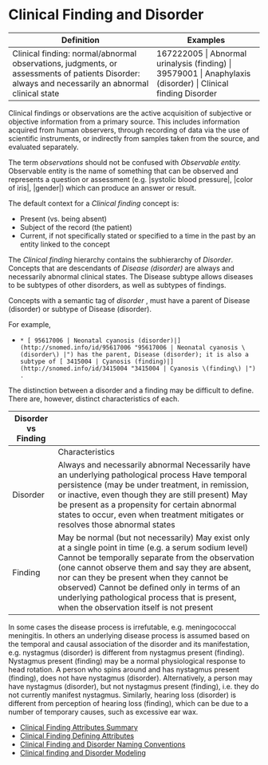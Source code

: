 # Clinical Finding and Disorder

| Definition                                                                                                                                        | Examples                                                                                                      |
| ------------------------------------------------------------------------------------------------------------------------------------------------- | ------------------------------------------------------------------------------------------------------------- |
| Clinical finding: normal/abnormal observations, judgments, or assessments of patients Disorder: always and necessarily an abnormal clinical state | 167222005 \| Abnormal urinalysis (finding) \| 39579001 \| Anaphylaxis (disorder) \| Clinical finding Disorder |

Clinical findings or observations are the active acquisition of subjective or objective information from a primary source. This includes information acquired from human observers, through recording of data via the use of scientific instruments, or indirectly from samples taken from the source, and evaluated separately.

The term _observations_ should not be confused with _Observable entity._ Observable entity is the name of something that can be observed and represents a question or assessment (e.g. |systolic blood pressure|, |color of iris|, |gender|) which can produce an answer or result.

The default context for a _Clinical finding_ concept is:

* Present (vs. being absent)
* Subject of the record (the patient)
* Current, if not specifically stated or specified to a time in the past by an entity linked to the concept

The _Clinical finding_ hierarchy contains the subhierarchy of _Disorder_. Concepts that are descendants of _Disease (disorder)_ are always and necessarily abnormal clinical states. The Disease subtype allows diseases to be subtypes of other disorders, as well as subtypes of findings.

Concepts with a semantic tag of _disorder_ , must have a parent of Disease (disorder) or subtype of Disease (disorder).

For example,

* ```
  * [ 95617006 | Neonatal cyanosis (disorder)|](http://snomed.info/id/95617006 "95617006 | Neonatal cyanosis \(disorder\) |") has the parent, Disease (disorder); it is also a subtype of [ 3415004 | Cyanosis (finding)|](http://snomed.info/id/3415004 "3415004 | Cyanosis \(finding\) |") . 
  ```

The distinction between a disorder and a finding may be difficult to define. There are, however, distinct characteristics of each.

| Disorder vs Finding |                                                                                                                                                                                                                                                                                                                                                                                                       |
| ------------------- | ----------------------------------------------------------------------------------------------------------------------------------------------------------------------------------------------------------------------------------------------------------------------------------------------------------------------------------------------------------------------------------------------------- |
|                     | Characteristics                                                                                                                                                                                                                                                                                                                                                                                       |
| Disorder            | Always and necessarily abnormal Necessarily have an underlying pathological process Have temporal persistence (may be under treatment, in remission, or inactive, even though they are still present) May be present as a propensity for certain abnormal states to occur, even when treatment mitigates or resolves those abnormal states                                                            |
| Finding             | May be normal (but not necessarily) May exist only at a single point in time (e.g. a serum sodium level) Cannot be temporally separate from the observation (one cannot observe them and say they are absent, nor can they be present when they cannot be observed) Cannot be defined only in terms of an underlying pathological process that is present, when the observation itself is not present |

In some cases the disease process is irrefutable, e.g. meningococcal meningitis. In others an underlying disease process is assumed based on the temporal and causal association of the disorder and its manifestation, e.g. nystagmus (disorder) is different from nystagmus present (finding). Nystagmus present (finding) may be a normal physiological response to head rotation. A person who spins around and has nystagmus present (finding), does not have nystagmus (disorder). Alternatively, a person may have nystagmus (disorder), but not nystagmus present (finding), i.e. they do not currently manifest nystagmus. Similarly, hearing loss (disorder) is different from perception of hearing loss (finding), which can be due to a number of temporary causes, such as excessive ear wax.

* [Clinical Finding Attributes Summary](../../../Clinical-Finding-Attributes-Summary_174690336.html)
* [Clinical Finding Defining Attributes](../../../Clinical-Finding-Defining-Attributes_174690338.html)
* [Clinical Finding and Disorder Naming Conventions](../../../Clinical-Finding-and-Disorder-Naming-Conventions_174690350.html)
* [Clinical finding and Disorder Modeling](../../../Clinical-finding-and-Disorder-Modeling_174690365.html)
